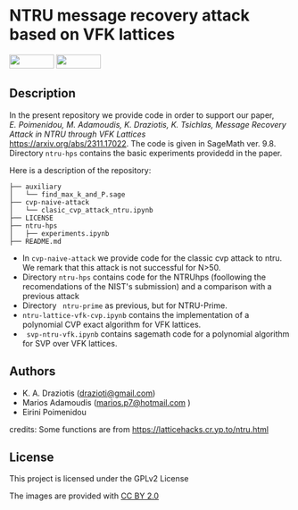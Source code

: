 # NTRU message recovery attack based on VFK lattices
<p float="left">
<img src="https://img.shields.io/badge/license-GPLv2-lightgrey.svg" width="80" height="25">
<img src="https://github.com/sagemath/artwork/blob/master/sage-logo-2018.svg" width="80" height="25"> 
</p>

## Description

In the present repository we provide code in order to support our paper,<br> 
*E. Poimenidou, M. Adamoudis, K. Draziotis, K. Tsichlas, Message Recovery Attack in NTRU through VFK Lattices*
<br>
https://arxiv.org/abs/2311.17022. The code is given in SageMath ver. 9.8. Directory ```ntru-hps``` contains the basic experiments providedd in the paper.

Here is a description of the repository:<br>
```
├── auxiliary
│   └── find_max_k_and_P.sage
├── cvp-naive-attack
│   └── clasic_cvp_attack_ntru.ipynb
├── LICENSE
├── ntru-hps
│   ├── experiments.ipynb
├── README.md

```

* In ```cvp-naive-attack``` we provide code for the classic cvp attack to ntru. We remark that this attack is not successful for N>50.<br>
* Directory ```ntru-hps``` contains code for the NTRUhps (foollowing the recomendations of the NIST's submission) and a comparison with a previous attack <br>
* Directory ``` ntru-prime``` as previous, but for NTRU-Prime.<br>
* ```ntru-lattice-vfk-cvp.ipynb``` contains the implementation of a polynomial CVP exact algorithm for VFK lattices. <br>
* ``` svp-ntru-vfk.ipynb``` contains sagemath code for a polynomial algorithm for SVP over VFK lattices.<br>


## Authors

* K. A. Draziotis (drazioti@gmail.com)
* Marios Adamoudis (marios.p7@hotmail.com )
* Eirini Poimenidou

credits: Some functions are from https://latticehacks.cr.yp.to/ntru.html

## License

This project is licensed under the GPLv2 License

The images are provided with [CC BY 2.0](https://creativecommons.org/licenses/by/2.0/)
